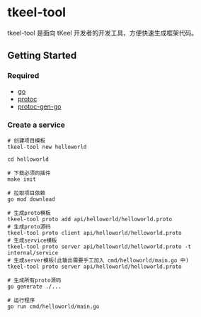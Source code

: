 # tkeel-tool

tkeel-tool 是面向 tKeel 开发者的开发工具，方便快速生成框架代码。

## Getting Started
### Required
- [go](https://golang.org/dl/)
- [protoc](https://github.com/protocolbuffers/protobuf)
- [protoc-gen-go](https://github.com/protocolbuffers/protobuf-go)


### Create a service
```
# 创建项目模板
tkeel-tool new helloworld

cd helloworld

# 下载必须的插件
make init

# 拉取项目依赖
go mod download

# 生成proto模板
tkeel-tool proto add api/helloworld/helloworld.proto
# 生成proto源码
tkeel-tool proto client api/helloworld/helloworld.proto
# 生成service模板
tkeel-tool proto server api/helloworld/helloworld.proto -t internal/service
# 生成server模板(此输出需要手工加入 cmd/helloworld/main.go 中)
tkeel-tool proto server api/helloworld/helloworld.proto

# 生成所有proto源码
go generate ./...

# 运行程序
go run cmd/helloworld/main.go
```

